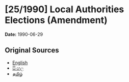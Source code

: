 # [25/1990] Local Authorities Elections (Amendment)

**Date:** 1990-06-29

## Original Sources

- [English](https://documents.gov.lk/view/acts/1990/6/25-1990_E.pdf)
- [සිංහල](https://documents.gov.lk/view/acts/1990/6/25-1990_S.pdf)
- [தமிழ்](https://documents.gov.lk/view/acts/1990/6/25-1990_T.pdf)
